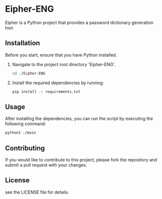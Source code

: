 # Eipher-ENG

Eipher is a Python project that provides a password dictionary generation tool.

## Installation

Before you start, ensure that you have Python installed.

1. Navigate to the project root directory 'Eipher-ENG'.
   ```bash
   cd ./Eipher-ENG
2. Install the required dependencies by running:
   ```bash
   pip install -r requirements.txt

## Usage

After installing the dependencies, you can run the script by executing the following command:
```bash
python3 ./main
```
## Contributing

If you would like to contribute to this project, please fork the repository and submit a pull request with your changes.

## License

 see the LICENSE file for details.
